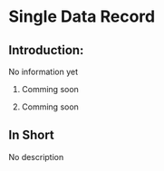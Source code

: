 # Single Data Record

## Introduction:
No information yet

1. Comming soon

2. Comming soon

## In Short
No description
